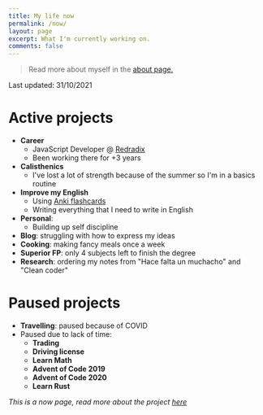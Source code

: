 ```yaml
---
title: My life now
permalink: /now/
layout: page
excerpt: What I'm currently working on.
comments: false
---
```


> Read more about myself in the [about page.](../about)

Last updated: 31/10/2021

# Active projects

- **Career**
  - JavaScript Developer @ [Redradix](https://redradix.com/)
  - Been working there for +3 years
- **Calisthenics**
  - I've lost a lot of strength because of the summer so I'm in a basics routine
- **Improve my English**
  - Using [Anki flashcards](https://apps.ankiweb.net/)
  - Writing everything that I need to write in English
- **Personal**: 
  - Building up self discipline
- **Blog**: struggling with how to express my ideas
- **Cooking**: making fancy meals once a week
- **Superior FP**: only 4 subjects left to finish the degree
- **Research**: ordering my notes from "Hace falta un muchacho" and "Clean coder"

# Paused projects

- **Travelling**: paused because of COVID
- Paused due to lack of time:
  - **Trading**
  - **Driving license**
  - **Learn Math**
  - **Advent of Code 2019**
  - **Advent of Code 2020**
  - **Learn Rust**
 
_This is a now page, read more about the project [here](https://nownownow.com/about)_
